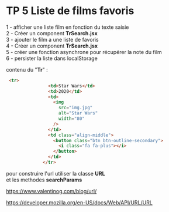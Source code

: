 # TP 5 Liste de films favoris
  
1 - afficher une liste film en fonction du texte saisie  
2 - Créer un component **TrSearch.jsx**  
3 - ajouter le film a une liste de favoris  
4 - Créer un component **TrSearch.jsx**  
5 - créer une fonction asynchrone pour récupérer la note du film  
6 - persister la liste dans localStorage  
  
contenu du "**Tr**" :
```html
 <tr>
                <td>Star Wars</td>
                <td>2020</td>
                <td>
                  <img
                    src="img.jpg"
                    alt="Star Wars"
                    width="80"
                  />
                </td>
                <td class="align-middle">
                  <button class="btn btn-outline-secondary">
                    <i class="fa fa-plus"></i>
                  </button>
                </td>
              </tr>
```  
pour construire l'url utiliser  la classe **URL**  
et les methodes **searchParams**
  
https://www.valentinog.com/blog/url/  

https://developer.mozilla.org/en-US/docs/Web/API/URL/URL


